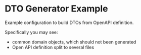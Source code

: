 # DTO Generator Example

Example configuration to build DTOs from OpenAPI definition.

Specifically you may see:

- common domain objects, which should not been generated
- Open API definition split to several files
